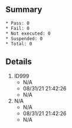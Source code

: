 ## Summary
	* Pass: 0
	* Fail: 0
	* Not executed: 0
	* Suspended: 0
	* Total: 0
## Details
1. ID999
	* N/A
	* 08/31/21 21:42:26
	* N/A
2. N/A
	* N/A
	* 08/31/21 21:42:26
	* N/A

